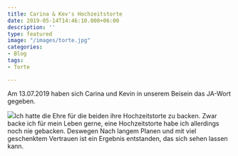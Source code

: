 ```yaml
---
title: Carina & Kev's Hochzeitstorte
date: 2019-05-14T14:46:10.000+06:00
description: ''
type: featured
image: "/images/torte.jpg"
categories:
- Blog
tags:
- Torte

---
```

Am 13.07.2019 haben sich Carina und Kevin in unserem Beisein das JA-Wort gegeben. 

  
![](/images/816254410586212420_img_2491.JPG)Ich hatte die Ehre für die beiden ihre Hochzeitstorte zu backen. Zwar backe ich für mein Leben gerne, eine Hochzeitstorte habe ich allerdings noch nie gebacken. Deswegen Nach langem Planen und mit viel geschenktem Vertrauen ist ein Ergebnis entstanden, das sich sehen lassen kann. 